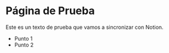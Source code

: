 # Página de Prueba

Este es un texto de prueba que vamos a sincronizar con Notion.
- Punto 1
- Punto 2
